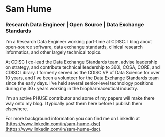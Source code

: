 # Sam Hume
### Research Data Engineer | Open Source | Data Exchange Standards

I'm a Research Data Engineer working part-time at CDISC. I blog about open-source software, data exchange standards, 
clinical research informatics, and other largely technical topics.

At CDISC I co-lead the Data Exchange Standards team, advise leadership on strategy, and contribute technical 
leadership to 360i, COSA, CORE, and CDISC Library. I formerly served as the CDISC VP of Data Science for over 10 
years, and I've been a volunteer for the Data Exchange Standards team since the early days. I've held 
several senior-level technology positions during my 30+ years working in the biopharmaceutical industry. 

I'm an active PHUSE contributor and some of my papers will make there way onto my blog. I typically post them here
before I publish them elsewhere.

For more background information you can find me on LinkedIn at [https://www.linkedin.com/in/sam-hume-dsc](https://www.linkedin.com/in/sam-hume-dsc).